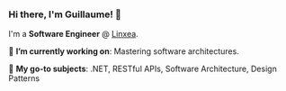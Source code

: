 ### Hi there, I'm Guillaume! 👋

I'm a **Software Engineer** @ [Linxea](https://www.linxea.com).

🎯 **I’m currently working on**: Mastering software architectures.

🚀 **My go-to subjects**: .NET, RESTful APIs, Software Architecture, Design Patterns
